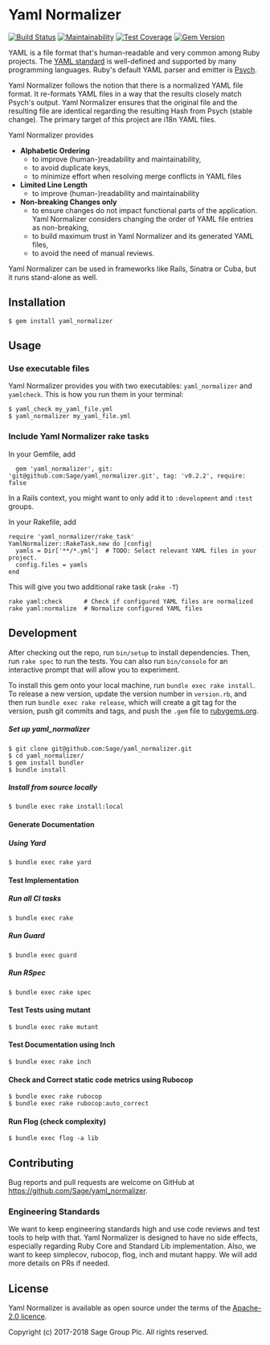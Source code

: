# Yaml Normalizer

[![Build Status](https://travis-ci.org/Sage/yaml_normalizer.svg?branch=master)](https://travis-ci.org/Sage/yaml_normalizer)
[![Maintainability](https://api.codeclimate.com/v1/badges/8dccb6c06fcd8bc0e587/maintainability)](https://codeclimate.com/github/Sage/yaml_normalizer/maintainability)
[![Test Coverage](https://api.codeclimate.com/v1/badges/8dccb6c06fcd8bc0e587/test_coverage)](https://codeclimate.com/github/Sage/yaml_normalizer/test_coverage)
[![Gem Version](https://badge.fury.io/rb/yaml_normalizer.svg)](https://badge.fury.io/rb/yaml_normalizer)

YAML is a file format that's human-readable and very common among Ruby projects.
The [YAML standard](http://yaml.org/) is well-defined and supported by many
programming languages. Ruby's default YAML parser and emitter is
[Psych](https://github.com/ruby/psych#psych).

Yaml Normalizer follows the notion that there is a normalized YAML file
format. It re-formats YAML files in a way that the results closely match Psych's
output. Yaml Normalizer ensures that the original file and the resulting
file are identical regarding the resulting Hash from Psych (stable change). The
primary target of this project are i18n YAML files.

Yaml Normalizer provides
* **Alphabetic Ordering**
  * to improve (human-)readability and maintainability,
  * to avoid duplicate keys,
  * to minimize effort when resolving merge conflicts in YAML files
* **Limited Line Length**
  * to improve (human-)readability and maintainability
* **Non-breaking Changes only**
  * to ensure changes do not impact functional parts of the application.
    Yaml Normalizer considers changing the order of YAML file entries as
    non-breaking,
  * to build maximum trust in Yaml Normalizer and its generated YAML files,
  * to avoid the need of manual reviews.

Yaml Normalizer can be used in frameworks like Rails, Sinatra or Cuba, but
it runs stand-alone as well.

## Installation
    $ gem install yaml_normalizer

## Usage
### Use executable files
Yaml Normalizer provides you with two executables: `yaml_normalizer` and `yamlcheck`.
This is how you run them in your terminal:

    $ yaml_check my_yaml_file.yml
    $ yaml_normalizer my_yaml_file.yml

### Include Yaml Normalizer rake tasks
In your Gemfile, add

      gem 'yaml_normalizer', git: 'git@github.com:Sage/yaml_normalizer.git', tag: 'v0.2.2', require: false
In a Rails context, you might want to only add it to `:development` and `:test` groups.

In your Rakefile, add

    require 'yaml_normalizer/rake_task'
    YamlNormalizer::RakeTask.new do |config|
      yamls = Dir['**/*.yml']  # TODO: Select relevant YAML files in your project.
      config.files = yamls
    end

This will give you two additional rake task (`rake -T`)

    rake yaml:check      # Check if configured YAML files are normalized
    rake yaml:normalize  # Normalize configured YAML files


## Development

After checking out the repo, run `bin/setup` to install dependencies. Then, run
`rake spec` to run the tests. You can also run `bin/console` for an interactive
prompt that will allow you to experiment.

To install this gem onto your local machine, run `bundle exec rake install`. To
release a new version, update the version number in `version.rb`, and then run
`bundle exec rake release`, which will create a git tag for the version, push
git commits and tags, and push the `.gem` file to
[rubygems.org](https://rubygems.org).

##### Set up yaml_normalizer
    $ git clone git@github.com:Sage/yaml_normalizer.git
    $ cd yaml_normalizer/
    $ gem install bundler
    $ bundle install

##### Install from source locally
    $ bundle exec rake install:local

#### Generate Documentation
##### Using Yard
    $ bundle exec rake yard

#### Test Implementation
##### Run all CI tasks
    $ bundle exec rake

##### Run Guard
    $ bundle exec guard

##### Run RSpec
    $ bundle exec rake spec

#### Test Tests using mutant
    $ bundle exec rake mutant

#### Test Documentation using Inch
    $ bundle exec rake inch

#### Check and Correct static code metrics using Rubocop
    $ bundle exec rake rubocop
    $ bundle exec rake rubocop:auto_correct

#### Run Flog (check complexity)
    $ bundle exec flog -a lib

## Contributing
Bug reports and pull requests are welcome on GitHub at
https://github.com/Sage/yaml_normalizer.

### Engineering Standards
We want to keep engineering standards high and use code reviews and test tools
to help with that. Yaml Normalizer is designed to have no side effects,
especially regarding Ruby Core and Standard Lib implementation. Also, we want to
keep simplecov, rubocop, flog, inch and mutant happy. We will add more details
on PRs if needed.

## License
Yaml Normalizer is available as open source under the terms of the
[Apache-2.0 licence](https://github.com/Sage/yaml_normalizer/blob/master/LICENSE).

Copyright (c) 2017-2018 Sage Group Plc. All rights reserved.
